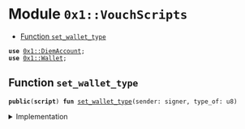 
<a name="0x1_VouchScripts"></a>

# Module `0x1::VouchScripts`



-  [Function `set_wallet_type`](#0x1_VouchScripts_set_wallet_type)


<pre><code><b>use</b> <a href="DiemAccount.md#0x1_DiemAccount">0x1::DiemAccount</a>;
<b>use</b> <a href="Wallet.md#0x1_Wallet">0x1::Wallet</a>;
</code></pre>



<a name="0x1_VouchScripts_set_wallet_type"></a>

## Function `set_wallet_type`



<pre><code><b>public</b>(<b>script</b>) <b>fun</b> <a href="ol_wallet.md#0x1_VouchScripts_set_wallet_type">set_wallet_type</a>(sender: signer, type_of: u8)
</code></pre>



<details>
<summary>Implementation</summary>


<pre><code><b>public</b>(<b>script</b>) <b>fun</b> <a href="ol_wallet.md#0x1_VouchScripts_set_wallet_type">set_wallet_type</a>(sender: signer, type_of: u8) {
  <b>if</b> (type_of == 0) {
    <a href="DiemAccount.md#0x1_DiemAccount_set_slow">DiemAccount::set_slow</a>(&sender);
  };

  <b>if</b> (type_of == 1) {
      <a href="Wallet.md#0x1_Wallet_set_comm">Wallet::set_comm</a>(&sender);
  };
}
</code></pre>



</details>


[//]: # ("File containing references which can be used from documentation")
[ACCESS_CONTROL]: https://github.com/diem/dip/blob/main/dips/dip-2.md
[ROLE]: https://github.com/diem/dip/blob/main/dips/dip-2.md#roles
[PERMISSION]: https://github.com/diem/dip/blob/main/dips/dip-2.md#permissions
